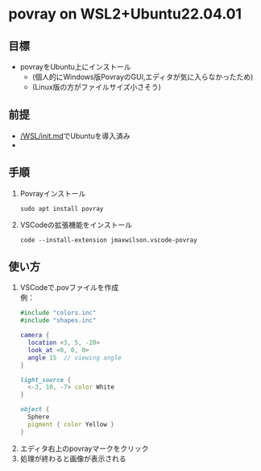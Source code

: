 # povray on WSL2+Ubuntu22.04.01

## 目標
- povrayをUbuntu上にインストール
  - (個人的にWindows版PovrayのGUI,エディタが気に入らなかったため)
  - (Linux版の方がファイルサイズ小さそう)

## 前提
- [/WSL/init.md](/WSL/init.md)でUbuntuを導入済み
- 

## 手順
1. Povrayインストール
    ```Shell:Ubuntu
    sudo apt install povray
    ```
2. VSCodeの拡張機能をインストール
    ```SHell:Ubuntu
    code --install-extension jmaxwilson.vscode-povray
    ```

## 使い方
1. VSCodeで.povファイルを作成  
    例：
    ```POV-Ray SDL
    #include "colors.inc"
    #include "shapes.inc"

    camera {
      location <3, 5, -20> 
      look_at <0, 0, 0>
      angle 15  // viewing angle
    }

    light_source {
      <-3, 10, -7> color White
    }

    object {
      Sphere
      pigment { color Yellow }
    }
    ```
2. エディタ右上のpovrayマークをクリック
3. 処理が終わると画像が表示される